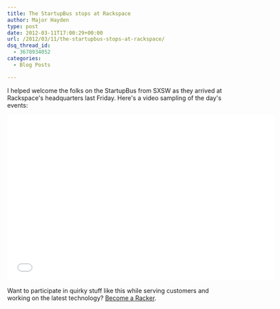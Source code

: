 ```yaml
---
title: The StartupBus stops at Rackspace
author: Major Hayden
type: post
date: 2012-03-11T17:00:29+00:00
url: /2012/03/11/the-startupbus-stops-at-rackspace/
dsq_thread_id:
  - 3678934052
categories:
  - Blog Posts

---
```

I helped welcome the folks on the StartupBus from SXSW as they arrived at Rackspace's headquarters last Friday. Here's a video sampling of the day's events:

<span class="youtube"><iframe title="YouTube video player" class="youtube-player" type="text/html" width="620" height="385" src="//www.youtube.com/embed/ZfZPD2DrqkQ?wmode=transparent&fs=1&hl=en&modestbranding=1&iv_load_policy=3&showsearch=0&rel=1&theme=dark&hd=1" frameborder="0" allowfullscreen></iframe></span>

Want to participate in quirky stuff like this while serving customers and working on the latest technology? [Become a Racker][1].

 [1]: http://jobs.rackspace.com/
